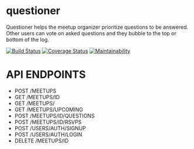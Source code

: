 # questioner
​Questioner​ helps the meetup organizer prioritize questions to be answered. Other users can vote on asked questions and they bubble to the top or bottom of the log.

[![Build Status](https://travis-ci.org/placideirandora/questioner.svg?branch=develop)](https://travis-ci.org/placideirandora/questioner) [![Coverage Status](https://coveralls.io/repos/github/placideirandora/questioner/badge.svg?branch=develop)](https://coveralls.io/github/placideirandora/questioner?branch=develop) [![Maintainability](https://api.codeclimate.com/v1/badges/931a22049dce652e85fe/maintainability)](https://codeclimate.com/github/placideirandora/questioner/maintainability) 

# API ENDPOINTS

- POST /MEETUPS
- GET /MEETUPS/ID
- GET /MEETUPS/
- GET /MEETUPS/UPCOMING
- POST /MEETUPS/ID/QUESTIONS
- POST /MEETUPS/ID/RSVPS
- POST /USERS/AUTH/SIGNUP
- POST /USERS/AUTH/LOGIN
- DELETE /MEETUPS/ID
